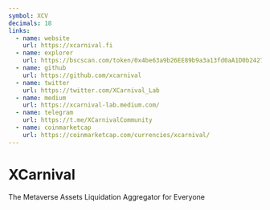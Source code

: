 ```yaml
---
symbol: XCV
decimals: 18
links:
  - name: website
    url: https://xcarnival.fi
  - name: explorer
    url: https://bscscan.com/token/0x4be63a9b26EE89b9a3a13fd0aA1D0b2427C135f8
  - name: github
    url: https://github.com/xcarnival
  - name: twitter
    url: https://twitter.com/XCarnival_Lab
  - name: medium
    url: https://xcarnival-lab.medium.com/
  - name: telegram
    url: https://t.me/XCarnivalCommunity
  - name: coinmarketcap
    url: https://coinmarketcap.com/currencies/xcarnival/
---
```


# XCarnival

The Metaverse Assets Liquidation Aggregator for Everyone
